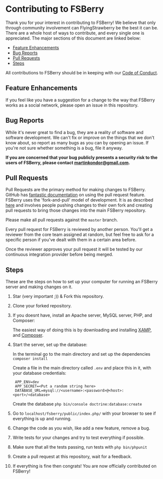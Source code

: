 # Contributing to FSBerry
Thank you for your interest in contributing to FSBerry! We believe that only 
through community involvement can FlyingStrawberry be the best it can be. There are a whole
host of ways to contribute, and every single one is appreciated. The major 
sections of this document are linked below:

- [Feature Enhancements](#feature-enhancements)
- [Bug Reports](#bug-reports)
- [Pull Requests](#pull-requests)
- [Steps](#steps)

All contributions to FSBerry should be in keeping with our 
[Code of Conduct](https://github.com/flyingstrawberry/fsberry/blob/master/.github/CODE_OF_CONDUCT.md).

## Feature Enhancements
If you feel like you have a suggestion for a change to the way that FSBerry works
as a social network, please open an issue in this repository.

## Bug Reports
While it's never great to find a bug, they are a reality of software and 
software development. We can't fix or improve on the things that we don't know
about, so report as many bugs as you can by opening an issue. If you're not sure whether something 
is a bug, file it anyway.

**If you are concerned that your bug publicly presents a security risk to the
users of FSBerry, please contact 
[martinkondor@gmail.com](mailto://martinkondor@gmail.com).**

## Pull Requests
Pull Requests are the primary method for making changes to FSBerry. GitHub has 
[fantastic documentation](https://help.github.com/articles/about-pull-requests/)
on using the pull request feature. FSBerry uses the 'fork-and-pull' model of 
development. It is as described 
[here](https://help.github.com/articles/about-collaborative-development-models/)
and involves people pushing changes to their own fork and creating pull requests
to bring those changes into the main FSBerry repository.

Please make all pull requests against the `master` branch.

Every pull request for FSBerry is reviewed by another person. You'll get a 
reviewer from the core team assigned at random, but feel free to ask for a 
specific person if you've dealt with them in a certain area before. 

Once the reviewer approves your pull request it will be tested by our continuous
integration provider before being merged.

## Steps
These are the steps on how to set up your computer for running an FSBerry
server and making changes on it.

1. Star (very important ;)) & Fork this repository.
2. Clone your forked repository.
3. If you doesnt have, install an Apache server, MySQL server, PHP, and Composer:

   The easiest way of doing this is by downloading and installing [XAMP](https://www.apachefriends.org/hu/index.html),
   and [Composer](https://getcomposer.org/).
4. Start the server, set up the database:

   In the terminal go to the main directory and set up the dependencies
   ```composer install```
   
   Create a file in the main directory called ```.env``` and place this in it, with your database credentials:
   ```
    APP_ENV=dev
    APP_SECRET=<Put a random string here>
    DATABASE_URL=mysql://<username>:<password>@<host>:<port>/<database>
   ```
   Create the database
   ```php bin/console doctrine:database:create```
5. Go to ```localhost/fsberry/public/index.php/``` with your browser to see if everything is up and running.
6. Change the code as you wish, like add a new feature, remove a bug.
7. Write tests for your changes and try to test everything if possible.
8. Make sure that all the tests passing, run tests with ```php bin/phpunit```
9. Create a pull request at this repository, wait for a feedback.
10. If everything is fine then congrats! You are now officially contributed on FSBerry!